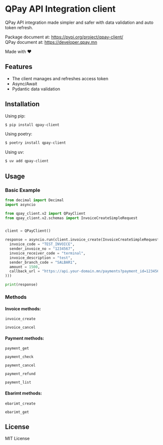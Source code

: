 # QPay API Integration client

QPay API integration made simpler and safer with data validation and auto token refresh.

Package document at: https://pypi.org/project/qpay-client/  
QPay document at: https://developer.qpay.mn

Made with ❤️

## Features

- The client manages and refreshes access token
- Async/Await
- Pydantic data validation

## Installation

Using pip:

```bash
$ pip install qpay-client
```

Using poetry:

```bash
$ poetry install qpay-client
```

Using uv:

```bash
$ uv add qpay-client
```

## Usage

### Basic Example

```python
from decimal import Decimal
import asyncio

from qpay_client.v2 import QPayClient
from qpay_client.v2.schemas import InvoiceCreateSimpleRequest


client = QPayClient()

response = asyncio.run(client.invoice_create(InvoiceCreateSimpleRequest(
  invoice_code = "TEST_INVOICE",
  sender_invoice_no = "1234567",
  invoice_receiver_code = "terminal",
  invoice_description = "test",
  sender_branch_code = "SALBAR1",
  amount = 1500,
  callback_url = "https://api.your-domain.mn/payments?payment_id=1234567",
)))

print(response)
```

### Methods

#### Invoice methods:

`invoice_create`

`invoice_cancel`

#### Payment methods:

`payment_get`

`payment_check`

`payment_cancel`

`payment_refund`

`payment_list`

#### Ebarimt methods:

`ebarimt_create`

`ebarimt_get`

## License

MIT License
